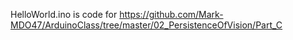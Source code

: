HelloWorld.ino is code for https://github.com/Mark-MDO47/ArduinoClass/tree/master/02_PersistenceOfVision/Part_C
